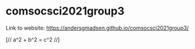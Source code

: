 # comsocsci2021group3
 Link to website: https://andersgmadsen.github.io/comsocsci2021group3/

[// a^2 + b^2 = c^2 //]
